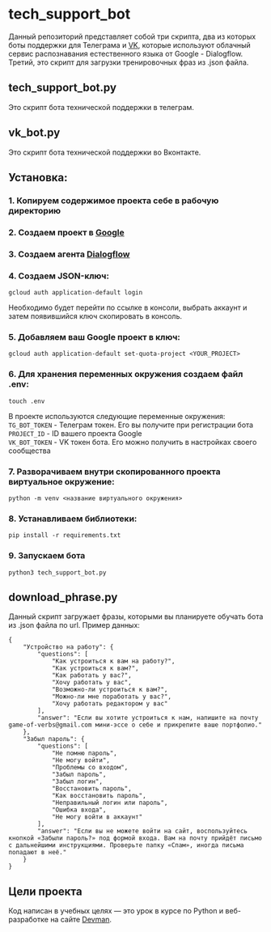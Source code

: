 # tech_support_bot
Данный репозиторий представляет собой три скрипта, два из которых боты поддержки для Телеграма и [VK](https://vk.com), которые используют
облачный сервис распознавания естественного языка от Google - Dialogflow. Третий, это скрипт для загрузки тренировочных фраз из .json файла.

## tech_support_bot.py
Это скрипт бота технической поддержки в телеграм.

## vk_bot.py
Это скрипт бота технической поддержки во Вконтакте.

## Установка:

### 1. Копируем содержимое проекта себе в рабочую директорию

### 2. Создаем проект в [Google](https://cloud.google.com/resource-manager/docs/creating-managing-projects)

### 3. Создаем агента [Dialogflow](https://dialogflow.cloud.google.com/#/getStarted)

### 4. Создаем JSON-ключ:
```
gcloud auth application-default login
```
Необходимо будет перейти по ссылке в консоли, выбрать аккаунт и затем появившийся ключ скопировать в консоль.

### 5. Добавляем ваш Google проект в ключ:
```
gcloud auth application-default set-quota-project <YOUR_PROJECT>
```

### 6. Для хранения переменных окружения создаем файл .env:
```
touch .env
```
В проекте используются следующие переменные окружения:  
`TG_BOT_TOKEN` - Телеграм токен. Его вы получите при регистрации бота  
`PROJECT_ID` - ID вашего проекта Google  
`VK_BOT_TOKEN` - VK токен бота. Его можно получить в настройках своего сообщества

### 7. Разворачиваем внутри скопированного проекта виртуальное окружение:
```
python -m venv <название виртуального окружения>
```

### 8. Устанавливаем библиотеки:
```
pip install -r requirements.txt
```

### 9. Запускаем бота
```
python3 tech_support_bot.py
```

## download_phrase.py
Данный скрипт загружает фразы, которыми вы планируете обучать бота из .json файла по url. Пример данных:
```
{
    "Устройство на работу": {
        "questions": [
            "Как устроиться к вам на работу?",
            "Как устроиться к вам?",
            "Как работать у вас?",
            "Хочу работать у вас",
            "Возможно-ли устроиться к вам?",
            "Можно-ли мне поработать у вас?",
            "Хочу работать редактором у вас"
        ],
        "answer": "Если вы хотите устроиться к нам, напишите на почту game-of-verbs@gmail.com мини-эссе о себе и прикрепите ваше портфолио."
    },
    "Забыл пароль": {
        "questions": [
            "Не помню пароль",
            "Не могу войти",
            "Проблемы со входом",
            "Забыл пароль",
            "Забыл логин",
            "Восстановить пароль",
            "Как восстановить пароль",
            "Неправильный логин или пароль",
            "Ошибка входа",
            "Не могу войти в аккаунт"
        ],
        "answer": "Если вы не можете войти на сайт, воспользуйтесь кнопкой «Забыли пароль?» под формой входа. Вам на почту прийдёт письмо с дальнейшими инструкциями. Проверьте папку «Спам», иногда письма попадают в неё."
    }
}
```
 
## Цели проекта

Код написан в учебных целях — это урок в курсе по Python и веб-разработке на сайте [Devman](https://dvmn.org/).
